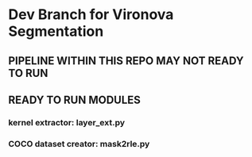 # Dev Branch for Vironova Segmentation

## PIPELINE WITHIN THIS REPO MAY NOT READY TO RUN 

## READY TO RUN MODULES

### kernel extractor:  layer_ext.py

### COCO dataset creator:  mask2rle.py 